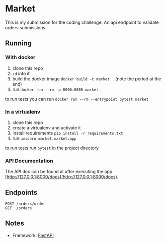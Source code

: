 # Market

This is my submission for the coding challenge. An api endpoint to validate orders submissions.

## Running
### With docker
1. clone this repo
2. `cd` into it
3. build the docker image `docker build -t market .` (note the period at the end)
4. run `docker run --rm -p 8000:8000 market`

to run tests you can run `docker run --rm --entrypoint pytest market`


### In a virtualenv
1. clone this repo
2. create a virtualenv and activate it
3. install requirements `pip install -r requirements.txt`
4. run `uvicorn market.market:app`

to run tests run `pytest` in the project directory

### API Documentation
The API doc can be found at after executing the app [http://127.0.0.1:8000/docs](http://127.0.0.1:8000/docs).

## Endpoints
```
POST /orders/order
GET  /orders
```

## Notes
- Framework: [FastAPI](https://fastapi.tiangolo.com/)
